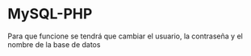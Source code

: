 # MySQL-PHP

Para que funcione se tendrá que cambiar el usuario, la contraseña y el nombre de la base de datos 